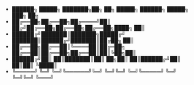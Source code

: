 + ██████╗  █████╗ ███████╗██╗  ██╗ █████╗ ██████╗  █████╗ ███╗   ██╗
+ ██╔══██╗██╔══██╗██╔════╝██║ ██╔╝██╔══██╗██╔══██╗██╔══██╗████╗  ██║
+ ██████╔╝███████║███████╗█████╔╝ ███████║██████╔╝███████║██╔██╗ ██║
+ ██╔══██╗██╔══██║╚════██║██╔═██╗ ██╔══██║██╔══██╗██╔══██║██║╚██╗██║
+ ██████╔╝██║  ██║███████║██║  ██╗██║  ██║██████╔╝██║  ██║██║ ╚████║
+ ╚═════╝ ╚═╝  ╚═╝╚══════╝╚═╝  ╚═╝╚═╝  ╚═╝╚═════╝ ╚═╝  ╚═╝╚═╝  ╚═══╝
